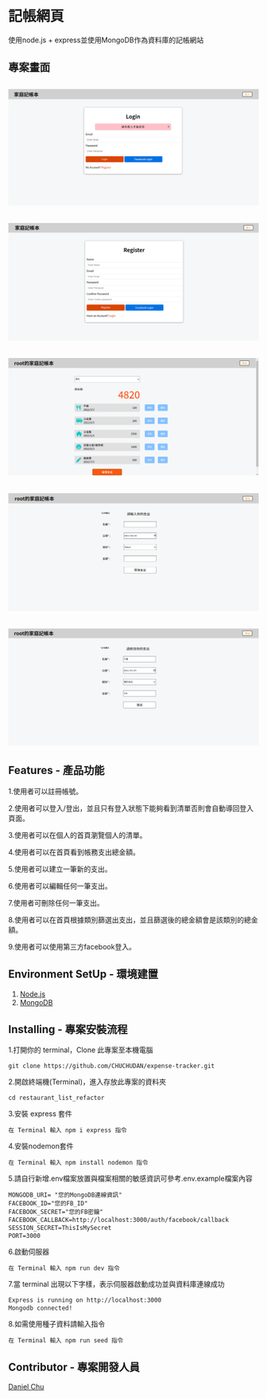 記帳網頁
====
使用node.js + express並使用MongoDB作為資料庫的記帳網站

專案畫面
---
![image](https://github.com/CHUCHUDAN/expense-tracker/blob/main/public/img/login.png)
-------
![image](https://github.com/CHUCHUDAN/expense-tracker/blob/main/public/img/register.png)
-------
![image](https://github.com/CHUCHUDAN/expense-tracker/blob/main/public/img/index.png)
-------
![image](https://github.com/CHUCHUDAN/expense-tracker/blob/main/public/img/new.png)
-------
![image](https://github.com/CHUCHUDAN/expense-tracker/blob/main/public/img/edit.png)
-------
Features - 產品功能
-----
1.使用者可以註冊帳號。

2.使用者可以登入/登出，並且只有登入狀態下能夠看到清單否則會自動導回登入頁面。

3.使用者可以在個人的首頁瀏覽個人的清單。

4.使用者可以在首頁看到帳務支出總金額。

5.使用者可以建立一筆新的支出。

6.使用者可以編輯任何一筆支出。

7.使用者可刪除任何一筆支出。

8.使用者可以在首頁根據類別篩選出支出，並且篩選後的總金額會是該類別的總金額。

9.使用者可以使用第三方facebook登入。

Environment SetUp - 環境建置
-----
1. [Node.js](https://nodejs.org/en/)
2. [MongoDB](https://www.mongodb.com/)

Installing - 專案安裝流程
----
1.打開你的 terminal，Clone 此專案至本機電腦

    git clone https://github.com/CHUCHUDAN/expense-tracker.git
    
2.開啟終端機(Terminal)，進入存放此專案的資料夾

    cd restaurant_list_refactor
    
3.安裝 express 套件

    在 Terminal 輸入 npm i express 指令
    
4.安裝nodemon套件
    
    在 Terminal 輸入 npm install nodemon 指令
    
5.請自行新增.env檔案放置與檔案相關的敏感資訊可參考.env.example檔案內容

    MONGODB_URI= "您的MongoDB連線資訊"
    FACEBOOK_ID="您的FB_ID"
    FACEBOOK_SECRET="您的FB密鑰"
    FACEBOOK_CALLBACK=http://localhost:3000/auth/facebook/callback
    SESSION_SECRET=ThisIsMySecret
    PORT=3000
    
6.啟動伺服器
  
    在 Terminal 輸入 npm run dev 指令
    
7.當 terminal 出現以下字樣，表示伺服器啟動成功並與資料庫連線成功

    Express is running on http://localhost:3000
    Mongodb connected!

    
8.如需使用種子資料請輸入指令

    在 Terminal 輸入 npm run seed 指令
    
Contributor - 專案開發人員
-----
[Daniel Chu](https://github.com/CHUCHUDAN)
